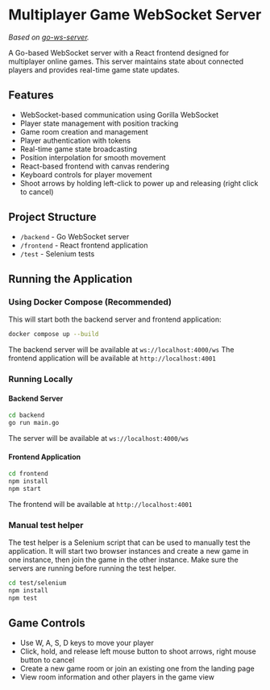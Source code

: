 # Multiplayer Game WebSocket Server

*Based on [go-ws-server](https://github.com/tgrunnagle/go-ws-server).*

A Go-based WebSocket server with a React frontend designed for multiplayer online games. This server maintains state about connected players and provides real-time game state updates.

## Features

- WebSocket-based communication using Gorilla WebSocket
- Player state management with position tracking
- Game room creation and management
- Player authentication with tokens
- Real-time game state broadcasting
- Position interpolation for smooth movement
- React-based frontend with canvas rendering
- Keyboard controls for player movement
- Shoot arrows by holding left-click to power up and releasing (right click to cancel)

## Project Structure

- `/backend` - Go WebSocket server
- `/frontend` - React frontend application
- `/test` - Selenium tests

## Running the Application

### Using Docker Compose (Recommended)

This will start both the backend server and frontend application:

```bash
docker compose up --build
```

The backend server will be available at `ws://localhost:4000/ws`
The frontend application will be available at `http://localhost:4001`

### Running Locally

#### Backend Server

```bash
cd backend
go run main.go
```

The server will be available at `ws://localhost:4000/ws`

#### Frontend Application

```bash
cd frontend
npm install
npm start
```

The frontend will be available at `http://localhost:4001`

### Manual test helper

The test helper is a Selenium script that can be used to manually test the application. It will start two browser instances and create a new game in one instance, then join the game in the other instance. Make sure the servers are running before running the test helper.

```bash
cd test/selenium
npm install
npm test
```

## Game Controls

- Use W, A, S, D keys to move your player
- Click, hold, and release left mouse button to shoot arrows, right mouse button to cancel
- Create a new game room or join an existing one from the landing page
- View room information and other players in the game view
